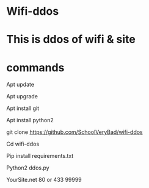 
# Wifi-ddos
# This is ddos of wifi & site



# commands
Apt update

 
Apt upgrade


Apt install git


Apt install python2


git clone https://github.com/SchoolVeryBad/wifi-ddos


Cd wifi-ddos


Pip install requirements.txt


Python2 ddos.py


YourSite.net 80 or 433 99999
